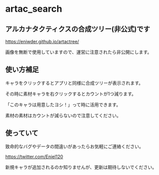 # artac_search

## アルカナタクティクスの合成ツリー(非公式)です
https://eniwder.github.io/artactree/

画像を無断で使用していますので、運営に注意されたら非公開にします。

## 使い方補足
キャラをクリックするとアプリと同様に合成ツリーが表示されます。

その時に素材キャラを右クリックするとカウントが1つ減ります。

「このキャラは用意したヨシ！」って時に活用できます。

素材の素材はカウントが減らないので注意してください。

## 使っていて
致命的なバグやデータの間違いがあったらお気軽にご連絡ください。

https://twitter.com/Eniel120

新規キャラが追加されるのか知りませんが、更新は期待しないでください。
